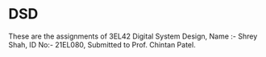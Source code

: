 # DSD
These are the assignments of 3EL42 Digital System Design,
Name :- Shrey Shah,
ID No:- 21EL080,
Submitted to Prof. Chintan Patel.
